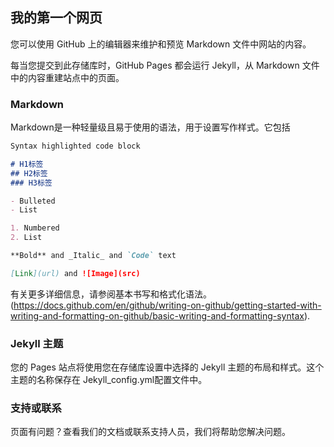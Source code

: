 ## 我的第一个网页

您可以使用 GitHub 上的编辑器来维护和预览 Markdown 文件中网站的内容。

每当您提交到此存储库时，GitHub Pages 都会运行 Jekyll，从 Markdown 文件中的内容重建站点中的页面。

### Markdown

Markdown是一种轻量级且易于使用的语法，用于设置写作样式。它包括

```markdown
Syntax highlighted code block

# H1标签
## H2标签
### H3标签

- Bulleted
- List

1. Numbered
2. List

**Bold** and _Italic_ and `Code` text

[Link](url) and ![Image](src)
```

有关更多详细信息，请参阅基本书写和格式化语法。(https://docs.github.com/en/github/writing-on-github/getting-started-with-writing-and-formatting-on-github/basic-writing-and-formatting-syntax).

### Jekyll 主题

您的 Pages 站点将使用您在存储库设置中选择的 Jekyll 主题的布局和样式。这个主题的名称保存在 Jekyll_config.yml配置文件中。

### 支持或联系

页面有问题？查看我们的文档或联系支持人员，我们将帮助您解决问题。
